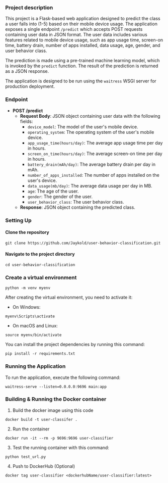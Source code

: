 ### Project description

This project is a Flask-based web application designed to predict the class a user falls into (1-5) based on their mobile device usage. The application exposes a single endpoint `/predict` which accepts POST requests containing user data in JSON format. The user data includes various features related to mobile device usage, such as app usage time, screen-on time, battery drain, number of apps installed, data usage, age, gender, and user behavior class.

The prediction is made using a pre-trained machine learning model, which is invoked by the `predict` function. The result of the prediction is returned as a JSON response.

The application is designed to be run using the `waitress` WSGI server for production deployment.

### Endpoint

- **POST /predict**
  - **Request Body**: JSON object containing user data with the following fields:
    - `device_model`: The model of the user's mobile device.
    - `operating_system`: The operating system of the user's mobile device.
    - `app_usage_time(hours/day)`: The average app usage time per day in hours.
    - `screen_on_time(hours/day)`: The average screen-on time per day in hours.
    - `battery_drain(mAh/day)`: The average battery drain per day in mAh.
    - `number_of_apps_installed`: The number of apps installed on the user's device.
    - `data_usage(mb/day)`: The average data usage per day in MB.
    - `age`: The age of the user.
    - `gender`: The gender of the user.
    - `user_behavior_class`: The user behavior class.
  - **Response**: JSON object containing the predicted class.

### Setting Up

#### Clone the repository

```
git clone https://github.com/Jaykold/user-behavior-classification.git
```

#### Navigate to the project directory

```
cd user-behavior-classification
```

### Create a virtual environment

```
python -m venv myenv
```

After creating the virtual environment, you need to activate it:

- On Windows:

```
myenv\Scripts\activate
```

- On macOS and Linux:

```
source myenv/bin/activate
```

You can install the project dependencies by running this command:

```
pip install -r requirements.txt
```

### Running the Application

To run the application, execute the following command:

```
waitress-serve --listen=0.0.0.0:9696 main:app
```

### Building & Running the Docker container

1. Build the docker image using this code

```
docker build -t user-classifer .
```

2. Run the container

```
docker run -it --rm -p 9696:9696 user-classifier
```

3. Test the running container with this command:

```
python test_url.py
```

4. Push to DockerHub (Optional)

```
docker tag user-classifier <dockerhubName/user-classifier:latest>
```
